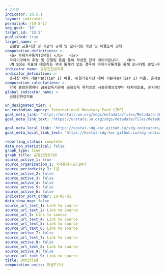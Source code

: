 ```yaml
---
# 2유형 
indicator: 10.5.1
layout: indicator
permalink: /10-5-1/
sdg_goal: '10'
target_id: '10.5'
published: true
target_name: >-
  글로벌 금융시장 및 기관의 규제 및 모니터링 개선 및 이행조치 강화
computation_definitions: >-
  <b> 국제기구통계(2유형) </b>   <br>
  국제기구에서 추정 및 모델링 등을 통해 작성한 한국 데이터입니다.   <br>
  UN SDGs 지표에 대응하는 국내 통계가 없는 경우에 국제기구통계를 통해 모니터링 중입니다. 
indicator_name: 금융건전성지표
indicator_definition: >-
  총자산 대비 기본자본(Tier 1) 비율, 위험가중자산 대비 기본자본(Tier 1) 비율, 총자본 대비 부실채권충당금 비율, 총채권 대비 부실채권 비율, 총자산순이익률, 단기부채 대비 유동자산 비율, 총자본 대비 외환종합포지션 비율 등을 포함하는 7개 금융건전성 지표
computation_calculations: >-
  각국 중앙은행이나 금융감독기관이 금융감독 목적으로 시중은행으로부터 대차대조표, 손익계산서, 기본자본(Tier 1), 보완자본(Tier 2), 위험가중자산 등의 자료를 수집
global_indicator_name: >-
  금융건전성지표

un_designated_tier: I
un_custodian_agency: International Monetary Fund (IMF)
goal_meta_link: 'https://unstats.un.org/sdgs/metadata/files/Metadata-10-05-01.pdf'
goal_meta_link_text: 'https://unstats.un.org/sdgs/metadata/files/Metadata-10-05-01.pdf'

goal_meta_local_link: 'https://kostat-sdg-kor.github.io/sdg-indicators/public/data/Metadata-10-05-01_KOR.pdf'
goal_meta_local_link_text: 'https://kostat-sdg-kor.github.io/sdg-indicators/public/data/Metadata-10-05-01_KOR.pdf'

reporting_status: complete
data_non_statistical: false
graph_type: line
graph_title: 금융건전성지표
source_active_1: true
source_organisation_1: 국제통화기금(IMF)
source_periodicity_1: 1년
source_active_2: false
source_active_3: false
source_active_4: false
source_active_5: false
source_active_6: false
indicator_sort_order: 10-05-01
data_show_map: false
source_url_text_1: Link to source
source_url_text_2: Link to Source
source_url_3: Link to source
source_url_text_4: Link to source
source_url_text_5: Link to source
source_url_text_6: Link to source
source_active_7: false
source_url_text_7: Link to source
source_active_8: false
source_url_text_8: Link to source
source_active_9: false
source_url_text_9: Link to source
title: Untitled
computation_units: 퍼센트(%)
---
```

